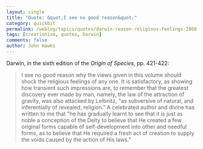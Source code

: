 ```yaml
---
layout: single 
title: "Quote: &quot;I see no good reason&quot;" 
category: quickbit
permalink: /weblog/topics/quotes/darwin-reason-religious-feelings-2008.html
tags: [creationism, quotes, Darwin] 
comments: false 
author: John Hawks 
---
```


Darwin, in the sixth edition of the <i>Origin of Species</i>, pp. 421-422: 

<blockquote>I see no good reason why the views given in this volume should shock the religious feelings of any one. It is satisfactory, as showing how transient such impressions are, to remember that the greatest discovery ever made by man, namely, the law of the attraction of gravity, was also attacked by Leibnitz, "as subversive of natural, and inferentially of revealed, religion." A celebrated author and divine has written to me that "he has gradually learnt to see that it is just as noble a conception of the Deity to believe that He created a few original forms capable of self-development into other and needful forms, as to believe that He required a fresh act of creation to supply the voids caused by the action of His laws."</blockquote>

